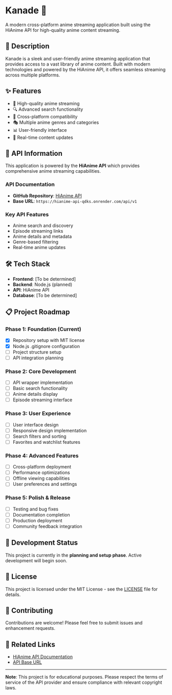 # Kanade 🎌

A modern cross-platform anime streaming application built using the HiAnime API for high-quality anime content streaming.

## 📖 Description

Kanade is a sleek and user-friendly anime streaming application that provides access to a vast library of anime content. Built with modern technologies and powered by the HiAnime API, it offers seamless streaming across multiple platforms.

## ✨ Features

- 🎥 High-quality anime streaming
- 🔍 Advanced search functionality
- 📱 Cross-platform compatibility
- 🎭 Multiple anime genres and categories
- 📊 User-friendly interface
- 🔄 Real-time content updates

## 🚀 API Information

This application is powered by the **HiAnime API** which provides comprehensive anime streaming capabilities.

### API Documentation
- **GitHub Repository**: [HiAnime API](https://github.com/yahyaMomin/hianime-API)
- **Base URL**: `https://hianime-api-qdks.onrender.com/api/v1`

### Key API Features
- Anime search and discovery
- Episode streaming links
- Anime details and metadata
- Genre-based filtering
- Real-time anime updates

## 🛠️ Tech Stack

- **Frontend**: [To be determined]
- **Backend**: Node.js (planned)
- **API**: HiAnime API
- **Database**: [To be determined]

## 📋 Project Roadmap

### Phase 1: Foundation (Current)
- [x] Repository setup with MIT license
- [x] Node.js .gitignore configuration
- [ ] Project structure setup
- [ ] API integration planning

### Phase 2: Core Development
- [ ] API wrapper implementation
- [ ] Basic search functionality
- [ ] Anime details display
- [ ] Episode streaming interface

### Phase 3: User Experience
- [ ] User interface design
- [ ] Responsive design implementation
- [ ] Search filters and sorting
- [ ] Favorites and watchlist features

### Phase 4: Advanced Features
- [ ] Cross-platform deployment
- [ ] Performance optimizations
- [ ] Offline viewing capabilities
- [ ] User preferences and settings

### Phase 5: Polish & Release
- [ ] Testing and bug fixes
- [ ] Documentation completion
- [ ] Production deployment
- [ ] Community feedback integration

## 🚧 Development Status

This project is currently in the **planning and setup phase**. Active development will begin soon.

## 📄 License

This project is licensed under the MIT License - see the [LICENSE](LICENSE) file for details.

## 🤝 Contributing

Contributions are welcome! Please feel free to submit issues and enhancement requests.

## 🔗 Related Links

- [HiAnime API Documentation](https://github.com/yahyaMomin/hianime-API)
- [API Base URL](https://hianime-api-qdks.onrender.com/api/v1)

---

**Note**: This project is for educational purposes. Please respect the terms of service of the API provider and ensure compliance with relevant copyright laws.
